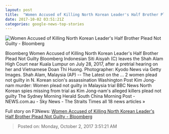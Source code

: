 ```yaml
---
layout: post
title:  "Women Accused of Killing North Korean Leader's Half Brother Plead Not Guilty - Bloomberg"
date: 2017-10-02 03:51:21Z
categories: google-news-top-stories
---
```


![Women Accused of Killing North Korean Leader's Half Brother Plead Not Guilty - Bloomberg](https://assets.bwbx.io/images/users/iqjWHBFdfxIU/iD9T_DxAWknQ/v0/1200x1263.jpg)

Bloomberg Women Accused of Killing North Korean Leader's Half Brother Plead Not Guilty Bloomberg Indonesian Siti Aisyah (C) leaves the Shah Alam High Court near Kuala Lumpur on July 28, 2017, after a pretrial hearing on her and Vietnamese Doan Thi Huong. Photographer: Kyodo News via Getty Images. Shah Alam, Malaysia (AP) -- The Latest on the ... 2 women plead not guilty in N. Korean scion's assassination Washington Post Kim Jong-nam murder: Women plead not guilty in Malaysia trial BBC News North Korean spies missing from trial as Kim Jong-nam's alleged killers plead not guilty The Sydney Morning Herald South China Morning Post - NEWS.com.au - Sky News - The Straits Times all 18 news articles »


Full story on F3News: [Women Accused of Killing North Korean Leader's Half Brother Plead Not Guilty - Bloomberg](http://www.f3nws.com/n/xjaFhC)

> Posted on: Monday, October 2, 2017 3:51:21 AM
